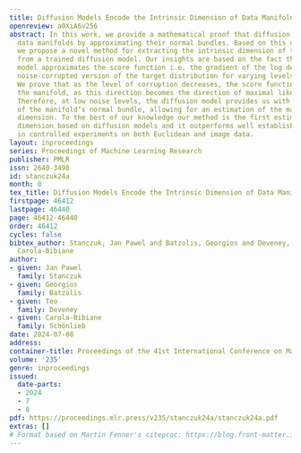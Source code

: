 ```yaml
---
title: Diffusion Models Encode the Intrinsic Dimension of Data Manifolds
openreview: a0XiA6v256
abstract: In this work, we provide a mathematical proof that diffusion models encode
  data manifolds by approximating their normal bundles. Based on this observation
  we propose a novel method for extracting the intrinsic dimension of the data manifold
  from a trained diffusion model. Our insights are based on the fact that a diffusion
  model approximates the score function i.e. the gradient of the log density of a
  noise-corrupted version of the target distribution for varying levels of corruption.
  We prove that as the level of corruption decreases, the score function points towards
  the manifold, as this direction becomes the direction of maximal likelihood increase.
  Therefore, at low noise levels, the diffusion model provides us with an approximation
  of the manifold’s normal bundle, allowing for an estimation of the manifold’s intrinsic
  dimension. To the best of our knowledge our method is the first estimator of intrinsic
  dimension based on diffusion models and it outperforms well established estimators
  in controlled experiments on both Euclidean and image data.
layout: inproceedings
series: Proceedings of Machine Learning Research
publisher: PMLR
issn: 2640-3498
id: stanczuk24a
month: 0
tex_title: Diffusion Models Encode the Intrinsic Dimension of Data Manifolds
firstpage: 46412
lastpage: 46440
page: 46412-46440
order: 46412
cycles: false
bibtex_author: Stanczuk, Jan Pawel and Batzolis, Georgios and Deveney, Teo and Sch\"{o}nlieb,
  Carola-Bibiane
author:
- given: Jan Pawel
  family: Stanczuk
- given: Georgios
  family: Batzolis
- given: Teo
  family: Deveney
- given: Carola-Bibiane
  family: Schönlieb
date: 2024-07-08
address:
container-title: Proceedings of the 41st International Conference on Machine Learning
volume: '235'
genre: inproceedings
issued:
  date-parts:
  - 2024
  - 7
  - 8
pdf: https://proceedings.mlr.press/v235/stanczuk24a/stanczuk24a.pdf
extras: []
# Format based on Martin Fenner's citeproc: https://blog.front-matter.io/posts/citeproc-yaml-for-bibliographies/
---
```

